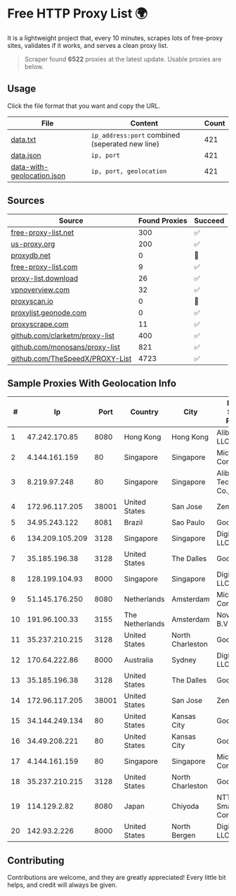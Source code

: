 
# Free HTTP Proxy List 🌍

It is a lightweight project that, every 10 minutes, scrapes lots of free-proxy sites, validates if it works, and serves a clean proxy list.


> Scraper found **6522** proxies at the latest update. Usable proxies are below.

## Usage

Click the file format that you want and copy the URL.


|File|Content|Count|
|----|-------|-----|
|[data.txt](https://raw.githubusercontent.com/themiralay/Proxy-List-World/master/data.txt)|`ip_address:port` combined (seperated new line)|421|
|[data.json](https://raw.githubusercontent.com/themiralay/Proxy-List-World/master/data.json)|`ip, port`|421|
|[data-with-geolocation.json](https://raw.githubusercontent.com/themiralay/Proxy-List-World/master/data-with-geolocation.json)|`ip, port, geolocation`|421|

## Sources

|Source|Found Proxies|Succeed|
|------|-------------|-------|
|[free-proxy-list.net](https://free-proxy-list.net)|300|✅|
|[us-proxy.org](https://www.us-proxy.org)|200|✅|
|[proxydb.net](http://proxydb.net)|0|🚫|
|[free-proxy-list.com](https://free-proxy-list.com/?page=&port=&type%5B%5D=http&type%5B%5D=https&up_time=0&search=Search)|9|✅|
|[proxy-list.download](https://www.proxy-list.download/HTTP)|26|✅|
|[vpnoverview.com](https://vpnoverview.com/privacy/anonymous-browsing/free-proxy-servers)|32|✅|
|[proxyscan.io](https://www.proxyscan.io)|0|🚫|
|[proxylist.geonode.com](https://proxylist.geonode.com/api/proxy-list?limit=300&page=1&sort_by=lastChecked&sort_type=desc&protocols=http,https)|0|✅|
|[proxyscrape.com](https://api.proxyscrape.com/v2/?request=displayproxies&protocol=http&timeout=10000&country=all&ssl=all&anonymity=all)|11|✅|
|[github.com/clarketm/proxy-list](https://raw.githubusercontent.com/clarketm/proxy-list/master/proxy-list-raw.txt)|400|✅|
|[github.com/monosans/proxy-list](https://raw.githubusercontent.com/monosans/proxy-list/main/proxies/http.txt)|821|✅|
|[github.com/TheSpeedX/PROXY-List](https://raw.githubusercontent.com/TheSpeedX/PROXY-List/master/http.txt)|4723|✅|


## Sample Proxies With Geolocation Info

|#|Ip|Port|Country|City|Internet Service Provider|
|-|--|----|-------|----|-------------------------|
|1|47.242.170.85|8080|Hong Kong|Hong Kong|Alibaba.com LLC|
|2|4.144.161.159|80|Singapore|Singapore|Microsoft Corporation|
|3|8.219.97.248|80|Singapore|Singapore|Alibaba (US) Technology Co., Ltd.|
|4|172.96.117.205|38001|United States|San Jose|Zenlayer Inc|
|5|34.95.243.122|8081|Brazil|Sao Paulo|Google LLC|
|6|134.209.105.209|3128|Singapore|Singapore|DigitalOcean, LLC|
|7|35.185.196.38|3128|United States|The Dalles|Google LLC|
|8|128.199.104.93|8000|Singapore|Singapore|DigitalOcean, LLC|
|9|51.145.176.250|8080|Netherlands|Amsterdam|Microsoft Corporation|
|10|191.96.100.33|3155|The Netherlands|Amsterdam|NovoServe B.V.|
|11|35.237.210.215|3128|United States|North Charleston|Google LLC|
|12|170.64.222.86|8000|Australia|Sydney|DigitalOcean, LLC|
|13|35.185.196.38|3128|United States|The Dalles|Google LLC|
|14|172.96.117.205|38001|United States|San Jose|Zenlayer Inc|
|15|34.144.249.134|80|United States|Kansas City|Google LLC|
|16|34.49.208.221|80|United States|Kansas City|Google LLC|
|17|4.144.161.159|80|Singapore|Singapore|Microsoft Corporation|
|18|35.237.210.215|3128|United States|North Charleston|Google LLC|
|19|114.129.2.82|8080|Japan|Chiyoda|NTT SmartConnect Corporation|
|20|142.93.2.226|8000|United States|North Bergen|DigitalOcean, LLC|



## Contributing

Contributions are welcome, and they are greatly appreciated! Every
little bit helps, and credit will always be given.


